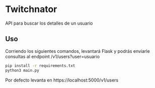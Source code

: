 # Twitchnator
API para buscar los detalles de un usuario

## Uso
Corriendo los siguientes comandos, levantará Flask y podrás enviarle consultas al endpoint /v1/users?user=usuario
```bash
pip install -r requirements.txt
python3 main.py
```

Por defecto levanta en https://localhost:5000/v1/users
